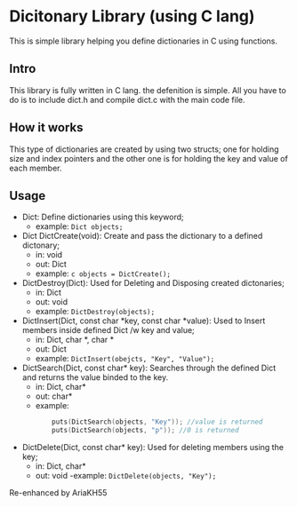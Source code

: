 # Dicitonary Library (using C lang)

This is simple library helping you define dictionaries in C using functions.

## Intro
This library is fully written in C lang. the defenition is simple. All you have to do is to include dict.h
and compile dict.c with the main code file.

## How it works
This type of dictionaries are created by using two structs; one for holding size and index pointers and the other one
is for holding the key and value of each member.

## Usage

- Dict:
	Define dictionaries using this keyword;
	- example:
		```Dict objects;```
- Dict DictCreate(void):
	Create and pass the dictionary to a defined dictonary;
	- in:
		void
	- out:
		Dict
	- example:
		```c objects = DictCreate(); ```
- DictDestroy(Dict):
	Used for Deleting and Disposing created dictonaries;
	- in:
		Dict
	- out:
		void
	- example:
		```DictDestroy(objects);```
- DictInsert(Dict, const char *key, const char *value):
	Used to Insert members inside defined Dict /w key and value;
	- in:
		Dict, char *, char *
	- out:
		Dict
	- example:
		```DictInsert(obejcts, "Key", "Value");```
- DictSearch(Dict, const char* key):
	Searches through the defined Dict and returns the value binded to the key.
	- in:
		Dict, char*
	- out:
		char*
	- example:
		```c 
			puts(DictSearch(objects, "Key")); //value is returned
			puts(DictSearch(objects, "p")); //0 is returned
		```
- DictDelete(Dict, const char* key):
	Used for deleting members using the key;
	- in:
		Dict, char*
	- out:
		void
	-example:
		```DictDelete(objects, "Key");```

Re-enhanced by AriaKH55
